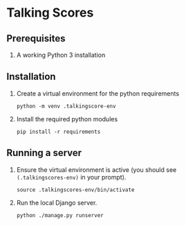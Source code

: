 # Talking Scores

## Prerequisites

1. A working Python 3 installation

## Installation

1. Create a virtual environment for the python requirements
   ``` 
   python -m venv .talkingscore-env
   ```
1. Install the required python modules
   ``` 
   pip install -r requirements
   ```

## Running a server

1. Ensure the virtual environment is active (you should see `(.talkingscores-env)` in your prompt).
    ```
    source .talkingscores-env/bin/activate
    ```
1. Run the local Django server.
    ```
    python ./manage.py runserver
    ```


